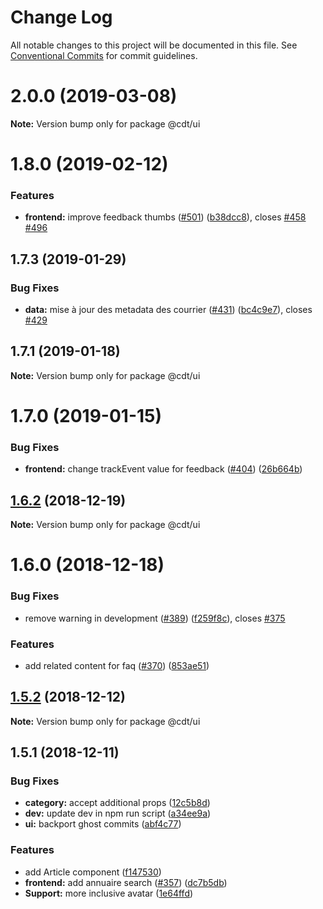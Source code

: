 # Change Log

All notable changes to this project will be documented in this file.
See [Conventional Commits](https://conventionalcommits.org) for commit guidelines.

# 2.0.0 (2019-03-08)

**Note:** Version bump only for package @cdt/ui





# 1.8.0 (2019-02-12)


### Features

* **frontend:** improve feedback thumbs ([#501](https://github.com/SocialGouv/code-du-travail-numerique/issues/501)) ([b38dcc8](https://github.com/SocialGouv/code-du-travail-numerique/commit/b38dcc8)), closes [#458](https://github.com/SocialGouv/code-du-travail-numerique/issues/458) [#496](https://github.com/SocialGouv/code-du-travail-numerique/issues/496)





## 1.7.3 (2019-01-29)


### Bug Fixes

* **data:** mise à jour des metadata des courrier ([#431](https://github.com/SocialGouv/code-du-travail-ui/issues/431)) ([bc4c9e7](https://github.com/SocialGouv/code-du-travail-ui/commit/bc4c9e7)), closes [#429](https://github.com/SocialGouv/code-du-travail-ui/issues/429)





## 1.7.1 (2019-01-18)

**Note:** Version bump only for package @cdt/ui





# 1.7.0 (2019-01-15)


### Bug Fixes

* **frontend:** change trackEvent value for feedback ([#404](https://github.com/SocialGouv/code-du-travail-ui/issues/404)) ([26b664b](https://github.com/SocialGouv/code-du-travail-ui/commit/26b664b))





## [1.6.2](https://github.com/SocialGouv/code-du-travail-ui/compare/v1.6.1...v1.6.2) (2018-12-19)

**Note:** Version bump only for package @cdt/ui





# 1.6.0 (2018-12-18)


### Bug Fixes

* remove warning in development ([#389](https://github.com/SocialGouv/code-du-travail-ui/issues/389)) ([f259f8c](https://github.com/SocialGouv/code-du-travail-ui/commit/f259f8c)), closes [#375](https://github.com/SocialGouv/code-du-travail-ui/issues/375)


### Features

* add related content for faq ([#370](https://github.com/SocialGouv/code-du-travail-ui/issues/370)) ([853ae51](https://github.com/SocialGouv/code-du-travail-ui/commit/853ae51))





## [1.5.2](https://github.com/SocialGouv/code-du-travail-ui/compare/v1.5.1...v1.5.2) (2018-12-12)

**Note:** Version bump only for package @cdt/ui





## 1.5.1 (2018-12-11)


### Bug Fixes

* **category:** accept additional props ([12c5b8d](https://github.com/SocialGouv/code-du-travail-ui/commit/12c5b8d))
* **dev:** update dev in npm run script ([a34ee9a](https://github.com/SocialGouv/code-du-travail-ui/commit/a34ee9a))
* **ui:** backport ghost commits ([abf4c77](https://github.com/SocialGouv/code-du-travail-ui/commit/abf4c77))


### Features

* add Article component ([f147530](https://github.com/SocialGouv/code-du-travail-ui/commit/f147530))
* **frontend:** add annuaire search ([#357](https://github.com/SocialGouv/code-du-travail-ui/issues/357)) ([dc7b5db](https://github.com/SocialGouv/code-du-travail-ui/commit/dc7b5db))
* **Support:** more inclusive avatar ([1e64ffd](https://github.com/SocialGouv/code-du-travail-ui/commit/1e64ffd))

